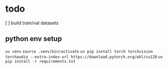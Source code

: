 


# todo
[ ] build train/val datasets




## python env setup
`uv venv`
`source .venv/bin/activate`
`uv pip install torch torchvision torchaudio --extra-index-url https://download.pytorch.org/whl/cu128`
`uv pip install -r requirements.txt`

